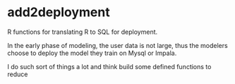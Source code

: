 # add2deployment

R functions for translating R to SQL for deployment.

In the early phase of modeling, the user data is not large, thus the modelers choose to deploy the model they train on Mysql or Impala.

I do such sort of things a lot and think build some defined functions to reduce 
